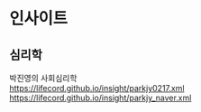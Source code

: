 # 인사이트  

## 심리학
박진영의 사회심리학  
https://lifecord.github.io/insight/parkjy0217.xml  
https://lifecord.github.io/insight/parkjy_naver.xml  
